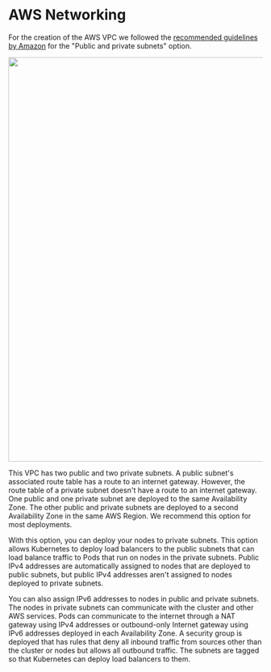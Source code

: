 # AWS Networking 

For the creation of the AWS VPC we followed the [recommended guidelines by Amazon](https://docs.aws.amazon.com/eks/latest/userguide/creating-a-vpc.html) for the "Public and private subnets" option.

<p title="Diagram" align="center"> <img img width="800" src="https://i.imgur.com/9QnMaIB.jpg"> </p>

This VPC has two public and two private subnets. A public subnet's associated route table has a route to an internet gateway. However, the route table of a private subnet doesn't have a route to an internet gateway. One public and one private subnet are deployed to the same Availability Zone. The other public and private subnets are deployed to a second Availability Zone in the same AWS Region. We recommend this option for most deployments.

With this option, you can deploy your nodes to private subnets. This option allows Kubernetes to deploy load balancers to the public subnets that can load balance traffic to Pods that run on nodes in the private subnets. Public IPv4 addresses are automatically assigned to nodes that are deployed to public subnets, but public IPv4 addresses aren't assigned to nodes deployed to private subnets.

You can also assign IPv6 addresses to nodes in public and private subnets. The nodes in private subnets can communicate with the cluster and other AWS services. Pods can communicate to the internet through a NAT gateway using IPv4 addresses or outbound-only Internet gateway using IPv6 addresses deployed in each Availability Zone. A security group is deployed that has rules that deny all inbound traffic from sources other than the cluster or nodes but allows all outbound traffic. The subnets are tagged so that Kubernetes can deploy load balancers to them.